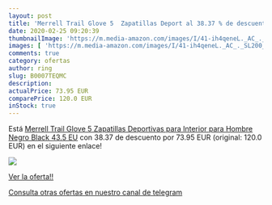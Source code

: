 ```yaml
---
layout: post
title: 'Merrell Trail Glove 5  Zapatillas Deport al 38.37 % de descuento'
date: 2020-02-25 09:20:39
thumbnailImage: 'https://m.media-amazon.com/images/I/41-ih4qeneL._AC_._SL200_.jpg'
images: [ 'https://m.media-amazon.com/images/I/41-ih4qeneL._AC_._SL200_.jpg' ]
comments: true
category: ofertas
author: ring
slug: B0007TEQMC
description:
actualPrice: 73.95 EUR
comparePrice: 120.0 EUR
inStock: true
---
```


Está [Merrell Trail Glove 5  Zapatillas Deportivas para Interior para Hombre  Negro  Black   43.5 EU](https://www.amazon.com/dp/B0007TEQMC/?tag=redken08-20) con 38.37 de descuento por 73.95 EUR (original: 120.0 EUR) en el siguiente enlace!

[![](https://m.media-amazon.com/images/I/41-ih4qeneL._AC_._SL200_.jpg)](https://www.amazon.com/dp/B0007TEQMC/?tag=redken08-20)

[Ver la oferta!!](https://www.amazon.com/dp/B0007TEQMC/?tag=redken08-20)

[Consulta otras ofertas en nuestro canal de telegram](https://t.me/s/ofertas25)
